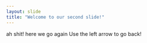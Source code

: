 ```yaml
---
layout: slide
title: "Welcome to our second slide!"
---
```

ah shit! here we go again
Use the left arrow to go back!
